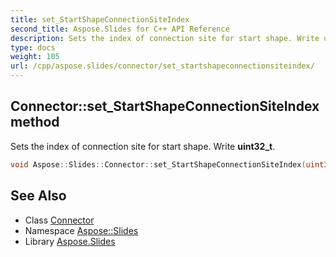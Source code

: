 ```yaml
---
title: set_StartShapeConnectionSiteIndex
second_title: Aspose.Slides for C++ API Reference
description: Sets the index of connection site for start shape. Write uint32_t.
type: docs
weight: 105
url: /cpp/aspose.slides/connector/set_startshapeconnectionsiteindex/
---
```

## Connector::set_StartShapeConnectionSiteIndex method


Sets the index of connection site for start shape. Write **uint32_t**.

```cpp
void Aspose::Slides::Connector::set_StartShapeConnectionSiteIndex(uint32_t value) override
```


## See Also

* Class [Connector](../)
* Namespace [Aspose::Slides](../../)
* Library [Aspose.Slides](../../../)
